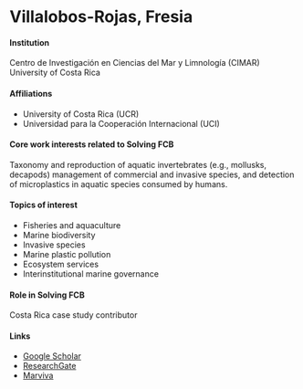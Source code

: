 # Villalobos-Rojas, Fresia

#### Institution

Centro de Investigación en Ciencias del Mar y Limnología (CIMAR) University of Costa Rica

#### Affiliations

* University of Costa Rica (UCR)
* Universidad para la Cooperación Internacional (UCI)

#### Core work interests related to Solving FCB

Taxonomy and reproduction of aquatic invertebrates (e.g., mollusks, decapods) management of commercial and invasive species, and detection of microplastics in aquatic species consumed by humans.

#### Topics of interest

* Fisheries and aquaculture
* Marine biodiversity
* Invasive species
* Marine plastic pollution
* Ecosystem services
* Interinstitutional marine governance

#### Role in Solving FCB

Costa Rica case study contributor

#### Links

* [Google Scholar](https://scholar.google.com/citations?user=5QoEA7AAAAAJ)
* [ResearchGate](https://www.researchgate.net/profile/Fresia-Villalobos-Rojas)
* [Marviva](https://marviva.net/en/equipo/fresia-villalobos/)
